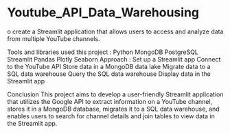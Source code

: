 # Youtube_API_Data_Warehousing
o create a Streamlit application that allows users to access and analyze data from multiple YouTube channels.

Tools and libraries used this project :
Python
MongoDB
PostgreSQL
Streamlit
Pandas
Plotly
Seaborn
Approach :
Set up a Streamlit app
Connect to the YouTube API
Store data in a MongoDB data lake
Migrate data to a SQL data warehouse
Query the SQL data warehouse
Display data in the Streamlit app


Conclusion
This project aims to develop a user-friendly Streamlit application that utilizes the Google API to extract information on a YouTube channel, stores it in a MongoDB database, migrates it to a SQL data warehouse, and enables users to search for channel details and join tables to view data in the Streamlit app.
